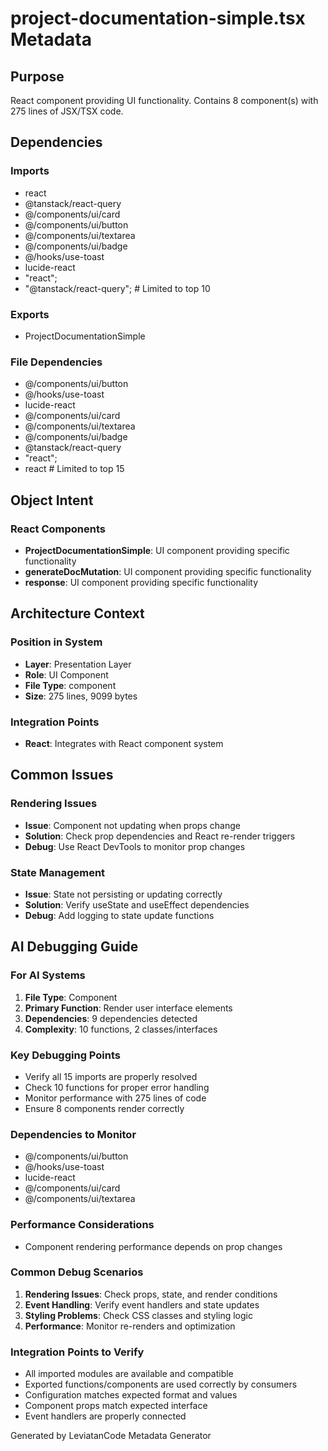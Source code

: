 # project-documentation-simple.tsx Metadata

## Purpose
React component providing UI functionality. Contains 8 component(s) with 275 lines of JSX/TSX code.

## Dependencies

### Imports
- react
- @tanstack/react-query
- @/components/ui/card
- @/components/ui/button
- @/components/ui/textarea
- @/components/ui/badge
- @/hooks/use-toast
- lucide-react
- "react";
- "@tanstack/react-query";  # Limited to top 10

### Exports
- ProjectDocumentationSimple

### File Dependencies
- @/components/ui/button
- @/hooks/use-toast
- lucide-react
- @/components/ui/card
- @/components/ui/textarea
- @/components/ui/badge
- @tanstack/react-query
- "react";
- react  # Limited to top 15

## Object Intent

### React Components
- **ProjectDocumentationSimple**: UI component providing specific functionality
- **generateDocMutation**: UI component providing specific functionality
- **response**: UI component providing specific functionality


## Architecture Context

### Position in System
- **Layer**: Presentation Layer
- **Role**: UI Component
- **File Type**: component
- **Size**: 275 lines, 9099 bytes

### Integration Points
- **React**: Integrates with React component system

## Common Issues

### Rendering Issues
- **Issue**: Component not updating when props change
- **Solution**: Check prop dependencies and React re-render triggers
- **Debug**: Use React DevTools to monitor prop changes

### State Management
- **Issue**: State not persisting or updating correctly
- **Solution**: Verify useState and useEffect dependencies
- **Debug**: Add logging to state update functions

## AI Debugging Guide

### For AI Systems
1. **File Type**: Component
2. **Primary Function**: Render user interface elements
3. **Dependencies**: 9 dependencies detected
4. **Complexity**: 10 functions, 2 classes/interfaces

### Key Debugging Points
- Verify all 15 imports are properly resolved
- Check 10 functions for proper error handling
- Monitor performance with 275 lines of code
- Ensure 8 components render correctly

### Dependencies to Monitor
- @/components/ui/button
- @/hooks/use-toast
- lucide-react
- @/components/ui/card
- @/components/ui/textarea

### Performance Considerations
- Component rendering performance depends on prop changes

### Common Debug Scenarios
1. **Rendering Issues**: Check props, state, and render conditions
2. **Event Handling**: Verify event handlers and state updates
3. **Styling Problems**: Check CSS classes and styling logic
4. **Performance**: Monitor re-renders and optimization

### Integration Points to Verify
- All imported modules are available and compatible
- Exported functions/components are used correctly by consumers
- Configuration matches expected format and values
- Component props match expected interface
- Event handlers are properly connected

Generated by LeviatanCode Metadata Generator
